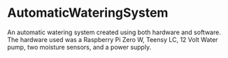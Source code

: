 # AutomaticWateringSystem

An automatic watering system created using both hardware and software. The hardware used was a Raspberry Pi Zero W, Teensy LC, 12 Volt Water pump, two moisture sensors, and a power supply. 
